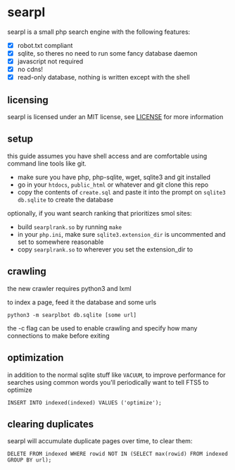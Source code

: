 # searpl

searpl is a small php search engine with the following features:

- [x] robot.txt compliant
- [x] sqlite, so theres no need to run some fancy database daemon
- [x] javascript not required
- [x] no cdns!
- [x] read-only database, nothing is written except with the shell

## licensing
searpl is licensed under an MIT license, see [LICENSE](LICENSE)
for more information

## setup
this guide assumes you have shell access and are comfortable
using command line tools like git.

- make sure you have php, php-sqlite, wget, sqlite3 and git installed
- go in your `htdocs`, `public_html` or whatever and git clone
  this repo
- copy the contents of `create.sql` and paste it into the prompt
  on `sqlite3 db.sqlite` to create the database

optionally, if you want search ranking that prioritizes smol sites:

- build `searplrank.so` by running `make`
- in your `php.ini`, make sure `sqlite3.extension_dir` is uncommented
  and set to somewhere reasonable
- copy `searplrank.so` to wherever you set the extension_dir to

## crawling
the new crawler requires python3 and lxml

to index a page, feed it the database and some urls
```
python3 -m searplbot db.sqlite [some url]
```

the -c flag can be used to enable crawling and specify how many
connections to make before exiting

## optimization
in addition to the normal sqlite stuff like `VACUUM`, to improve
performance for searches using common words you'll periodically
want to tell FTS5 to optimize
```
INSERT INTO indexed(indexed) VALUES ('optimize');
```

## clearing duplicates
searpl will accumulate duplicate pages over time, to clear them:
```
DELETE FROM indexed WHERE rowid NOT IN (SELECT max(rowid) FROM indexed GROUP BY url);
```
